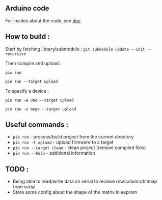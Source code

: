 Arduino code
---------

For insides about the code, see [doc](doc/)


How to build :
---------

Start by fetching library/submodule :
`git submodule update --init --recursive`

Then compile and upload :

`pio run`

`pio run --target upload`

To specify a device :

`pio run -e uno --target upload`

`pio run -e mega --target upload`


Useful commands :
---------
* `pio run` - process/build project from the current directory
* `pio run -t upload` - upload firmware to a target
* `pio run --target clean` - clean project (remove compiled files)
* `pio run --help` - additional information


TODO :
---------
* Being able to read/write data on serial to receive row/column/bitmap from serial
* Store some config about the shape of the matrix in eeprom
